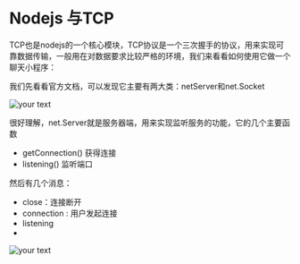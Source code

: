 # Nodejs 与TCP

TCP也是nodejs的一个核心模块，TCP协议是一个三次握手的协议，用来实现可靠数据传输，一般用在对数据要求比较严格的环境，我们来看看如何使用它做一个聊天小程序：



我们先看看官方文档，可以发现它主要有两大类：netServer和net.Socket

![your text](http://o7bk1ffzo.bkt.clouddn.com/1478006057807)





很好理解，net.Server就是服务器端，用来实现监听服务的功能，它的几个主要函数

- getConnection() 获得连接
- listening() 监听端口

然后有几个消息：

- close：连接断开
- connection : 用户发起连接
- listening
- ​

![your text](http://o7bk1ffzo.bkt.clouddn.com/1478006736025)

